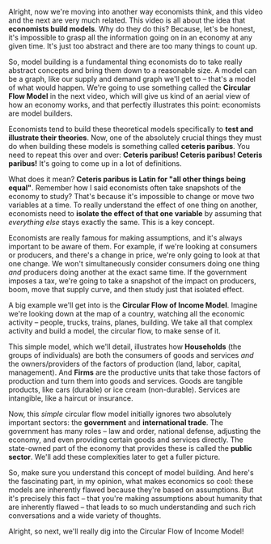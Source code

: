 Alright, now we're moving into another way economists think, and this video and the next are very much related. This video is all about the idea that **economists build models**. Why do they do this? Because, let's be honest, it's impossible to grasp all the information going on in an economy at any given time. It's just too abstract and there are too many things to count up.

So, model building is a fundamental thing economists do to take really abstract concepts and bring them down to a reasonable size. A model can be a graph, like our supply and demand graph we'll get to – that's a model of what would happen. We're going to use something called the **Circular Flow Model** in the next video, which will give us kind of an aerial view of how an economy works, and that perfectly illustrates this point: economists are model builders.

Economists tend to build these theoretical models specifically to **test and illustrate their theories**. Now, one of the absolutely crucial things they must do when building these models is something called **ceteris paribus**. You need to repeat this over and over: **Ceteris paribus! Ceteris paribus! Ceteris paribus!** It's going to come up in a lot of definitions.

What does it mean? **Ceteris paribus is Latin for "all other things being equal"**. Remember how I said economists often take snapshots of the economy to study? That's because it's impossible to change or move two variables at a time. To really understand the effect of one thing on another, economists need to **isolate the effect of that one variable** by assuming that _everything else_ stays exactly the same. This is a key concept.

Economists are really famous for making assumptions, and it's always important to be aware of them. For example, if we're looking at consumers or producers, and there's a change in price, we're only going to look at that one change. We won't simultaneously consider consumers doing one thing _and_ producers doing another at the exact same time. If the government imposes a tax, we're going to take a snapshot of the impact on producers, boom, move that supply curve, and then study just that isolated effect.

A big example we'll get into is the **Circular Flow of Income Model**. Imagine we're looking down at the map of a country, watching all the economic activity – people, trucks, trains, planes, building. We take all that complex activity and build a model, the circular flow, to make sense of it.

This simple model, which we'll detail, illustrates how **Households** (the groups of individuals) are both the consumers of goods and services _and_ the owners/providers of the factors of production (land, labor, capital, management). And **Firms** are the productive units that take those factors of production and turn them into goods and services. Goods are tangible products, like cars (durable) or ice cream (non-durable). Services are intangible, like a haircut or insurance.

Now, this _simple_ circular flow model initially ignores two absolutely important sectors: the **government** and **international trade**. The government has many roles – law and order, national defense, adjusting the economy, and even providing certain goods and services directly. The state-owned part of the economy that provides these is called the **public sector**. We'll add these complexities later to get a fuller picture.

So, make sure you understand this concept of model building. And here's the fascinating part, in my opinion, what makes economics so cool: these models are inherently flawed because they're based on assumptions. But it's precisely this fact – that you're making assumptions about humanity that are inherently flawed – that leads to so much understanding and such rich conversations and a wide variety of thoughts.

Alright, so next, we'll really dig into the Circular Flow of Income Model!